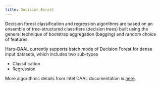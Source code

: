 ```yaml
---
title: Decision Forest 
---
```


Decision forest classification and regression algorithms are based on an ensemble of tree-structured classifiers (decision trees) 
built using the general technique of bootstrap aggregation (bagging) and random choice of features.

Harp-DAAL currently supports batch mode of Decision Forest for dense input datasets, which includes two sub-types

* Classification
* Regression

More algorithmic details from Intel DAAL documentation is [here](https://software.intel.com/en-us/daal-programming-guide-details-23).

